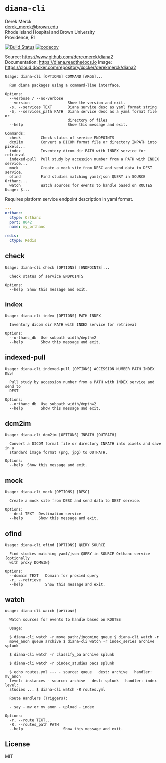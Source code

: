 
`diana-cli`
==================

Derek Merck  
<derek_merck@brown.edu>  
Rhode Island Hospital and Brown University  
Providence, RI  

[![Build Status](https://travis-ci.org/derekmerck/diana2.svg?branch=master)](https://travis-ci.org/derekmerck/diana2)
[![codecov](https://codecov.io/gh/derekmerck/diana2/branch/master/graph/badge.svg)](https://codecov.io/gh/derekmerck/diana2)

Source: <https://www.github.com/derekmerck/diana2>  
Documentation: <https://diana.readthedocs.io>
Image:  <https://cloud.docker.com/repository/docker/derekmerck/diana2>

```
Usage: diana-cli [OPTIONS] COMMAND [ARGS]...

  Run diana packages using a command-line interface.

Options:
  --verbose / --no-verbose
  --version                 Show the version and exit.
  -s, --services TEXT       Diana service desc as yaml format string
  -S, --services_path PATH  Diana service desc as a yaml format file or
                            directory of files
  --help                    Show this message and exit.

Commands:
  check         Check status of service ENDPOINTS
  dcm2im        Convert a DICOM format file or directory INPATH into pixels...
  index         Inventory dicom dir PATH with INDEX service for retrieval
  indexed-pull  Pull study by accession number from a PATH with INDEX service...
  mock          Create a mock site from DESC and send data to DEST service.
  ofind         Find studies matching yaml/json QUERY in SOURCE Orthanc...
  watch         Watch sources for events to handle based on ROUTES Usage: $...
```

Requires platform service endpoint description in yaml format.

```yaml
---
orthanc:
  ctype: Orthanc
  port: 8042
  name: my_orthanc

redis:
  ctype: Redis
```
## check

```
Usage: diana-cli check [OPTIONS] [ENDPOINTS]...

  Check status of service ENDPOINTS

Options:
  --help  Show this message and exit.
```
## index

```
Usage: diana-cli index [OPTIONS] PATH INDEX

  Inventory dicom dir PATH with INDEX service for retrieval

Options:
  --orthanc_db  Use subpath width/depth=2
  --help        Show this message and exit.
```
## indexed-pull

```
Usage: diana-cli indexed-pull [OPTIONS] ACCESSION_NUMBER PATH INDEX DEST

  Pull study by accession number from a PATH with INDEX service and send to
  DEST

Options:
  --orthanc_db  Use subpath width/depth=2
  --help        Show this message and exit.
```
## dcm2im

```
Usage: diana-cli dcm2im [OPTIONS] INPATH [OUTPATH]

  Convert a DICOM format file or directory INPATH into pixels and save in a
  standard image format (png, jpg) to OUTPATH.

Options:
  --help  Show this message and exit.
```
## mock

```
Usage: diana-cli mock [OPTIONS] [DESC]

  Create a mock site from DESC and send data to DEST service.

Options:
  --dest TEXT  Destination service
  --help       Show this message and exit.
```
## ofind

```
Usage: diana-cli ofind [OPTIONS] QUERY SOURCE

  Find studies matching yaml/json QUERY in SOURCE Orthanc service {optionally
  with proxy DOMAIN}

Options:
  --domain TEXT   Domain for proxied query
  -r, --retrieve
  --help          Show this message and exit.
```
## watch

```
Usage: diana-cli watch [OPTIONS]

  Watch sources for events to handle based on ROUTES

  Usage:

  $ diana-cli watch -r move path:/incoming queue $ diana-cli watch -r
  move_anon queue archive $ diana-cli watch -r index_series archive splunk

  $ diana-cli watch -r classify_ba archive splunk

  $ diana-cli watch -r pindex_studies pacs splunk

  $ echo routes.yml --- - source: queue   dest: archive   handler: mv_anon
  level: instances - source: archive   dest: splunk   handler: index   level:
  studies ... $ diana-cli watch -R routes.yml

  Route Handlers (Triggers):

  - say - mv or mv_anon - upload - index

Options:
  -r, --route TEXT...
  -R, --routes_path PATH
  --help                  Show this message and exit.
```


License
-------------

MIT


